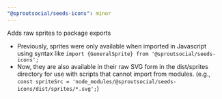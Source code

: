 ```yaml
---
"@sproutsocial/seeds-icons": minor
---
```


Adds raw sprites to package exports
- Previously, sprites were only available when imported in Javascript using syntax like `import {GeneralSprite} from '@sproutsocial/seeds-icons';`
- Now, they are also available in their raw SVG form in the dist/sprites directory for use with scripts that cannot import from modules. (e.g., `const spriteSrc = 'node_modules/@sproutsocial/seeds-icons/dist/sprites/*.svg';`)